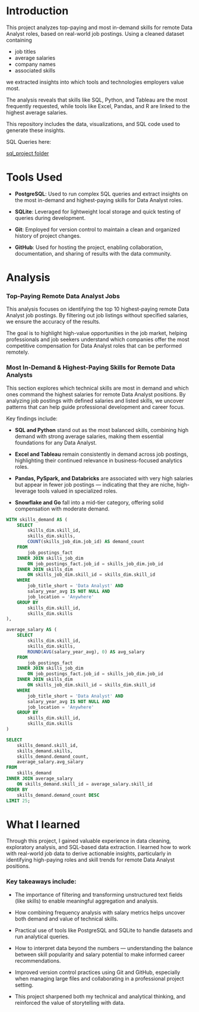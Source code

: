 # Introduction

This project analyzes top-paying and most in-demand skills for remote Data Analyst roles, based on real-world job postings. Using a cleaned dataset containing 
* job titles
* average salaries
* company names
* associated skills

we extracted insights into which tools and technologies employers value most. 

The analysis reveals that skills like SQL, Python, and Tableau are the most frequently requested, while tools like Excel, Pandas, and R are linked to the highest average salaries. 

This repository includes the data, visualizations, and SQL code used to generate these insights.

SQL Queries here:

[sql_project folder](/SQL_Project_Data_Job_Analysis/)


# Tools Used

* **PostgreSQL**: Used to run complex SQL queries and extract insights on the most in-demand and highest-paying skills for Data Analyst roles.

* **SQLite**: Leveraged for lightweight local storage and quick testing of queries during development.

* **Git**: Employed for version control to maintain a clean and organized history of project changes.

* **GitHub**: Used for hosting the project, enabling collaboration, documentation, and sharing of results with the data community.

# Analysis

 ### Top-Paying Remote Data Analyst Jobs
This analysis focuses on identifying the top 10 highest-paying remote Data Analyst job postings. By filtering out job listings without specified salaries, we ensure the accuracy of the results. 

The goal is to highlight high-value opportunities in the job market, helping professionals and job seekers understand which companies offer the most competitive compensation for Data Analyst roles that can be performed remotely.

### Most In-Demand & Highest-Paying Skills for Remote Data Analysts
This section explores which technical skills are most in demand and which ones command the highest salaries for remote Data Analyst positions. By analyzing job postings with defined salaries and listed skills, we uncover patterns that can help guide professional development and career focus.

Key findings include:

* **SQL and Python** stand out as the most balanced skills, combining high demand with strong average salaries, making them essential foundations for any Data Analyst.

* **Excel and Tableau** remain consistently in demand across job postings, highlighting their continued relevance in business-focused analytics roles.

* **Pandas, PySpark, and Databricks** are associated with very high salaries but appear in fewer job postings — indicating that they are niche, high-leverage tools valued in specialized roles.

* **Snowflake and Go** fall into a mid-tier category, offering solid compensation with moderate demand.

``` sql
WITH skills_demand AS (
    SELECT 
        skills_dim.skill_id,
        skills_dim.skills,
        COUNT(skills_job_dim.job_id) AS demand_count
    FROM
        job_postings_fact
    INNER JOIN skills_job_dim 
        ON job_postings_fact.job_id = skills_job_dim.job_id
    INNER JOIN skills_dim 
        ON skills_job_dim.skill_id = skills_dim.skill_id
    WHERE
        job_title_short = 'Data Analyst' AND
        salary_year_avg IS NOT NULL AND
        job_location = 'Anywhere'
    GROUP BY
        skills_dim.skill_id,
        skills_dim.skills
),

average_salary AS (
    SELECT 
        skills_dim.skill_id,
        skills_dim.skills,
        ROUND(AVG(salary_year_avg), 0) AS avg_salary
    FROM
        job_postings_fact
    INNER JOIN skills_job_dim 
        ON job_postings_fact.job_id = skills_job_dim.job_id
    INNER JOIN skills_dim 
        ON skills_job_dim.skill_id = skills_dim.skill_id
    WHERE
        job_title_short = 'Data Analyst' AND
        salary_year_avg IS NOT NULL AND
        job_location = 'Anywhere'
    GROUP BY
        skills_dim.skill_id,
        skills_dim.skills
)

SELECT
    skills_demand.skill_id,
    skills_demand.skills,
    skills_demand.demand_count,
    average_salary.avg_salary
FROM 
    skills_demand
INNER JOIN average_salary 
    ON skills_demand.skill_id = average_salary.skill_id
ORDER BY 
    skills_demand.demand_count DESC
LIMIT 25;

```


# What I learned

Through this project, I gained valuable experience in data cleaning, exploratory analysis, and SQL-based data extraction. I learned how to work with real-world job data to derive actionable insights, particularly in identifying high-paying roles and skill trends for remote Data Analyst positions.

### Key takeaways include:

* The importance of filtering and transforming unstructured text fields (like skills) to enable meaningful aggregation and analysis.

* How combining frequency analysis with salary metrics helps uncover both demand and value of technical skills.

* Practical use of tools like PostgreSQL and SQLite to handle datasets and run analytical queries.

* How to interpret data beyond the numbers — understanding the balance between skill popularity and salary potential to make informed career recommendations.

* Improved version control practices using Git and GitHub, especially when managing large files and collaborating in a professional project setting.

* This project sharpened both my technical and analytical thinking, and reinforced the value of storytelling with data.
